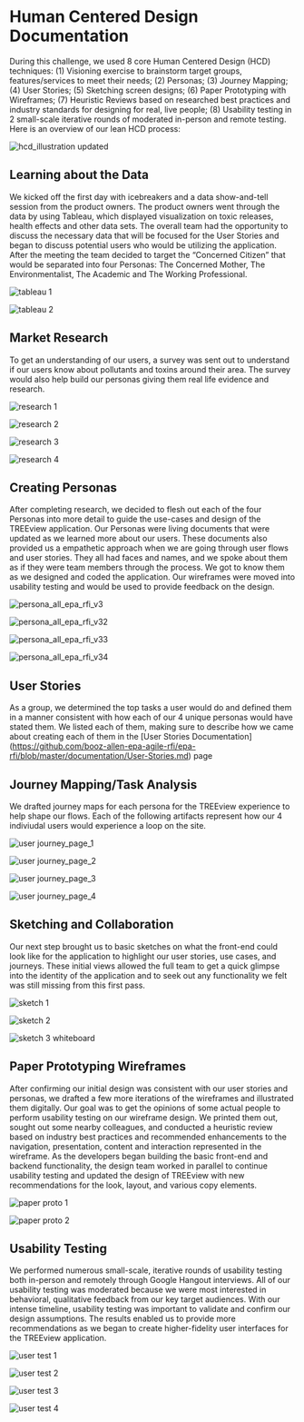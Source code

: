 # Human Centered Design Documentation

During this challenge, we used 8 core Human Centered Design (HCD) techniques: (1) Visioning exercise to brainstorm target groups, features/services to meet their needs; (2) Personas; (3) Journey Mapping; (4) User Stories; (5) Sketching screen designs; (6) Paper Prototyping with Wireframes; (7) Heuristic Reviews based on researched best practices and industry standards for designing for real, live people; (8) Usability testing in 2 small-scale iterative rounds of moderated in-person and remote testing. Here is an overview of our lean HCD process:

![hcd_illustration updated](https://cloud.githubusercontent.com/assets/16209237/11879270/588c57e2-a4c8-11e5-976e-5f51d3eff43d.png)

## Learning about the Data
We kicked off the first day with icebreakers and a data show-and-tell session from the product owners. The product owners went through the data by using Tableau, which displayed visualization on toxic releases, health effects and other data sets. The overall team had the opportunity to discuss the necessary data that will be focused for the User Stories and began to discuss potential users who would be utilizing the application. After the meeting the team decided to target the “Concerned Citizen” that would be separated into four Personas: The Concerned Mother, The Environmentalist, The Academic and The Working Professional.

![tableau 1](https://cloud.githubusercontent.com/assets/16209237/11873737/2a2e2934-a4aa-11e5-9630-c65500df2813.png)

![tableau 2](https://cloud.githubusercontent.com/assets/16209237/11873738/2a2e5df0-a4aa-11e5-9f96-e201ed68c23e.png)


## Market Research
To get an understanding of our users, a survey was sent out to understand if our users know about pollutants and toxins around their area. The survey would also help build our personas giving them real life evidence and research. 

![research 1](https://cloud.githubusercontent.com/assets/16209237/11873793/683e90f6-a4aa-11e5-8e71-ff7031a891fb.png)

![research 2](https://cloud.githubusercontent.com/assets/16209237/11873796/6841b60a-a4aa-11e5-9823-0325130f1bf2.png)

![research 3](https://cloud.githubusercontent.com/assets/16209237/11873794/683ea1cc-a4aa-11e5-978b-f7b9cfd2d82f.png)

![research 4](https://cloud.githubusercontent.com/assets/16209237/11873795/683fbe7c-a4aa-11e5-8b4f-f9b6a03bf4f2.png)


## Creating Personas
After completing research, we decided to flesh out each of the four Personas into more detail to guide the use-cases and design of the TREEview application. Our Personas were living documents that were updated as we learned more about our users. These documents also provided us a empathetic approach when we are going through user flows and user stories. They all had faces and names, and we spoke about them as if they were team members through the process. We got to know them as we designed and coded the application. Our wireframes were moved into usability testing and would be used to provide feedback on the design. 

![persona_all_epa_rfi_v3](https://cloud.githubusercontent.com/assets/16209237/11874019/7ce42556-a4ab-11e5-864c-8e6dd2e69d14.jpg)

![persona_all_epa_rfi_v32](https://cloud.githubusercontent.com/assets/16209237/11874023/83a652c4-a4ab-11e5-81f5-20dbb9da428b.jpg)

![persona_all_epa_rfi_v33](https://cloud.githubusercontent.com/assets/16209237/11874028/87f1c5f2-a4ab-11e5-94c7-b2672cf0e8f9.jpg)

![persona_all_epa_rfi_v34](https://cloud.githubusercontent.com/assets/16209237/11874030/8bd5b4f8-a4ab-11e5-855c-01cf4f08944e.jpg)


## User Stories
As a group, we determined the top tasks a user would do and defined them in a manner consistent with how each of our 4 unique personas would have stated them. We listed each of them, making sure to describe how we came about creating each of them in the [User Stories Documentation] (https://github.com/booz-allen-epa-agile-rfi/epa-rfi/blob/master/documentation/User-Stories.md) page



## Journey Mapping/Task Analysis
We drafted journey maps for each persona for the TREEview experience to help shape our flows. Each of the following artifacts represent how our 4 indiviudal users would experience a loop on the site. 

![user journey_page_1](https://cloud.githubusercontent.com/assets/16209237/11874040/97bf81ea-a4ab-11e5-8c73-e524186a3950.jpg)

![user journey_page_2](https://cloud.githubusercontent.com/assets/16209237/11874044/9d975714-a4ab-11e5-945c-7cc1dcb4bd36.jpg)

![user journey_page_3](https://cloud.githubusercontent.com/assets/16209237/11874047/a0e6d53e-a4ab-11e5-8cbc-92b3c0f049cd.jpg)

![user journey_page_4](https://cloud.githubusercontent.com/assets/16209237/11874048/a4da65a2-a4ab-11e5-8996-b03bfef686d8.jpg)


## Sketching and Collaboration
Our next step brought us to basic sketches on what the front-end could look like for the application to highlight our user stories, use cases, and journeys.  These initial views allowed the full team to get a quick glimpse into the identity of the application and to seek out any functionality we felt was still missing from this first pass. 

![sketch 1](https://cloud.githubusercontent.com/assets/16209237/11874186/6b8ae6ea-a4ac-11e5-9ec3-813512d26d1d.png)

![sketch 2](https://cloud.githubusercontent.com/assets/16209237/11874266/c1a25608-a4ac-11e5-9edb-f0246a59a24d.png)

![sketch 3 whiteboard](https://cloud.githubusercontent.com/assets/16209237/11874286/d4d4e2ae-a4ac-11e5-9552-f89a6a4c429a.jpg)


## Paper Prototyping Wireframes

After confirming our initial design was consistent with our user stories and personas, we drafted a few more iterations of the wireframes and illustrated them digitally. Our goal was to get the opinions of some actual people to perform usability testing on our wireframe design. We printed them out, sought out some nearby colleagues, and conducted a heuristic review based on industry best practices and recommended enhancements to the navigation, presentation, content and interaction represented in the wireframe. As the developers began building the basic front-end and backend functionality, the design team worked in parallel to continue usability testing and updated the design of TREEview with new recommendations for the look, layout, and various copy elements. 

![paper proto 1](https://cloud.githubusercontent.com/assets/16209237/11874917/074509a0-a4b0-11e5-98ae-96dd45be0f66.JPG)

![paper proto 2](https://cloud.githubusercontent.com/assets/16209237/11874920/0a2a2934-a4b0-11e5-9fb7-617b3cdfbf2f.JPG)


## Usability Testing

We performed numerous small-scale, iterative rounds of usability testing both in-person and remotely through Google Hangout interviews. All of our usability testing was moderated because we were most interested in behavioral, qualitative feedback from our key target audiences. With our intense timeline, usability testing was important to validate and confirm our design assumptions. The results enabled us to provide more recommendations as we began to create higher-fidelity user interfaces for the TREEview application.


![user test 1](https://cloud.githubusercontent.com/assets/16209237/11874638/c6d1b2fc-a4ae-11e5-913d-c23905b61e46.JPG)

![user test 2](https://cloud.githubusercontent.com/assets/16209237/11874622/b8dede22-a4ae-11e5-97db-98655c8e0733.JPG)

![user test 3](https://cloud.githubusercontent.com/assets/16209237/11874624/bb6f0b76-a4ae-11e5-830f-812ce21279a9.png)

![user test 4](https://cloud.githubusercontent.com/assets/16209237/11874628/bf1dd28e-a4ae-11e5-9bef-33133114b7a5.png)

